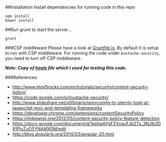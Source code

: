 
##Installation
Install dependencies for running code in this repo

    npm install
    bower install

##Run grunt to start the server...

    grunt

###CSP middleware
Please have a look at [Gruntfile.js](https://github.com/siddii/STLJS_04-17-2014/blob/master/Gruntfile.js). By default it is setup to run with CSP middleware.
For running the code under `mustache-security`, you need to turn off CSP middleware.

***Note: Copy of [hosts](https://github.com/siddii/STLJS_04-17-2014/blob/master/hosts) file which I used for testing this code.***

###References:

* http://www.html5rocks.com/en/tutorials/security/content-security-policy/
* https://code.google.com/p/mustache-security/
* http://www.slideshare.net/x00mario/jsmvcomfg-to-sternly-look-at-javascript-mvc-and-templating-frameworks
* https://developer.chrome.com/extensions/contentSecurityPolicy
* https://mikewest.org/2012/05/content-security-policy-feature-detection
* https://docs.google.com/document/d/1epha4VgFZVvauFJb2Tx_3NJlb3D91PjyZuO5YNAMX0M/edit
* http://blog.angularjs.org/2014/03/angular-20.html
